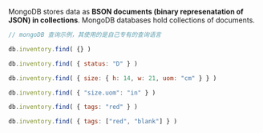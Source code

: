 MongoDB stores data as **BSON documents (binary represenatation of JSON) in collections**. MongoDB databases hold collections of documents.

``` js
// mongoDB 查询示例，其使用的是自己专有的查询语言

db.inventory.find( {} )

db.inventory.find( { status: "D" } )

db.inventory.find( { size: { h: 14, w: 21, uom: "cm" } } )

db.inventory.find( { "size.uom": "in" } )

db.inventory.find( { tags: "red" } )

db.inventory.find( { tags: ["red", "blank"] } )
```